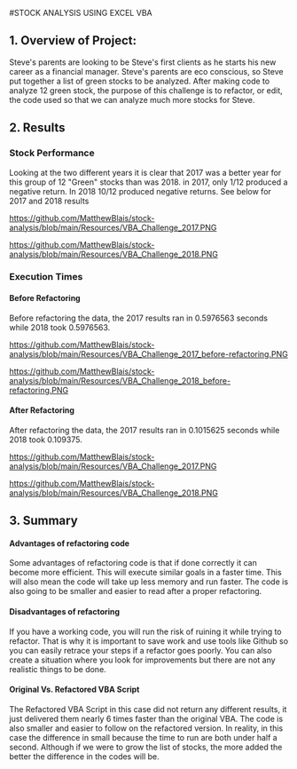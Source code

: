 #STOCK ANALYSIS USING EXCEL VBA

## 1. Overview of Project: 
Steve's parents are looking to be Steve's first clients as he starts his new career as a financial manager. Steve's parents are eco conscious, so Steve put together a list of green stocks to be analyzed. After making code to analyze 12 green stock, the purpose of this challenge is to refactor, or edit, the code used so that we can analyze much more stocks for Steve.

## 2. Results

### Stock Performance
Looking at the two different years it is clear that 2017 was a better year for this group of 12 "Green" stocks than was 2018. in 2017, only 1/12 produced a negative return. In 2018 10/12 produced negative returns. See below for 2017 and 2018 results

https://github.com/MatthewBlais/stock-analysis/blob/main/Resources/VBA_Challenge_2017.PNG

https://github.com/MatthewBlais/stock-analysis/blob/main/Resources/VBA_Challenge_2018.PNG

### Execution Times

#### Before Refactoring
Before refactoring the data, the 2017 results ran in 0.5976563 seconds while 2018 took 0.5976563. 

https://github.com/MatthewBlais/stock-analysis/blob/main/Resources/VBA_Challenge_2017_before-refactoring.PNG

https://github.com/MatthewBlais/stock-analysis/blob/main/Resources/VBA_Challenge_2018_before-refactoring.PNG

#### After Refactoring
After refactoring the data, the 2017 results ran in 0.1015625 seconds while 2018 took 0.109375.

https://github.com/MatthewBlais/stock-analysis/blob/main/Resources/VBA_Challenge_2017.PNG

https://github.com/MatthewBlais/stock-analysis/blob/main/Resources/VBA_Challenge_2018.PNG

## 3. Summary

#### Advantages of refactoring code
Some advantages of refactoring code is that if done correctly it can become more efficient. This will execute similar goals in a faster time. This will also mean the code will take up less memory and run faster. The code is also going to be smaller and easier to read after a proper refactoring. 

#### Disadvantages of refactoring
If you have a working code, you will run the risk of ruining it while trying to refactor. That is why it is important to save work and use tools like Github so you can easily retrace your steps if a refactor goes poorly. You can also create a situation where you look for improvements but there are not any realistic things to be done. 

#### Original Vs. Refactored VBA Script
The Refactored VBA Script in this case did not return any different results, it just delivered them nearly 6 times faster than the original VBA. The code is also smaller and easier to follow on the refactored version. In reality, in this case the difference in small because the time to run are both under half a second. Although if we were to grow the list of stocks, the more added the better the difference in the codes will be.
